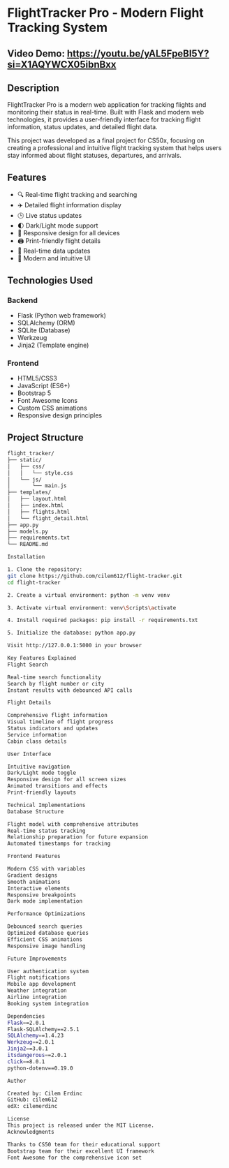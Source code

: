 # FlightTracker Pro - Modern Flight Tracking System

## Video Demo: https://youtu.be/yAL5FpeBl5Y?si=X1AQYWCX05ibnBxx

## Description
FlightTracker Pro is a modern web application for tracking flights and monitoring their status in real-time. Built with Flask and modern web technologies, it provides a user-friendly interface for tracking flight information, status updates, and detailed flight data.

This project was developed as a final project for CS50x, focusing on creating a professional and intuitive flight tracking system that helps users stay informed about flight statuses, departures, and arrivals.

## Features
- 🔍 Real-time flight tracking and searching
- ✈️ Detailed flight information display
- 🕒 Live status updates
- 🌓 Dark/Light mode support
- 📱 Responsive design for all devices
- 🖨️ Print-friendly flight details
- 🔄 Real-time data updates
- 🎨 Modern and intuitive UI

## Technologies Used
### Backend
- Flask (Python web framework)
- SQLAlchemy (ORM)
- SQLite (Database)
- Werkzeug
- Jinja2 (Template engine)

### Frontend
- HTML5/CSS3
- JavaScript (ES6+)
- Bootstrap 5
- Font Awesome Icons
- Custom CSS animations
- Responsive design principles

## Project Structure
```bash
flight_tracker/
├── static/
│   ├── css/
│   │   └── style.css
│   └── js/
│       └── main.js
├── templates/
│   ├── layout.html
│   ├── index.html
│   ├── flights.html
│   └── flight_detail.html
├── app.py
├── models.py
├── requirements.txt
└── README.md

Installation

1. Clone the repository:
git clone https://github.com/cilem612/flight-tracker.git
cd flight-tracker

2. Create a virtual environment: python -m venv venv

3. Activate virtual environment: venv\Scripts\activate

4. Install required packages: pip install -r requirements.txt

5. Initialize the database: ⁠python app.py

Visit http://127.0.0.1:5000 in your browser

Key Features Explained
Flight Search

Real-time search functionality
Search by flight number or city
Instant results with debounced API calls

Flight Details

Comprehensive flight information
Visual timeline of flight progress
Status indicators and updates
Service information
Cabin class details

User Interface

Intuitive navigation
Dark/Light mode toggle
Responsive design for all screen sizes
Animated transitions and effects
Print-friendly layouts

Technical Implementations
Database Structure

Flight model with comprehensive attributes
Real-time status tracking
Relationship preparation for future expansion
Automated timestamps for tracking

Frontend Features

Modern CSS with variables
Gradient designs
Smooth animations
Interactive elements
Responsive breakpoints
Dark mode implementation

Performance Optimizations

Debounced search queries
Optimized database queries
Efficient CSS animations
Responsive image handling

Future Improvements

User authentication system
Flight notifications
Mobile app development
Weather integration
Airline integration
Booking system integration

Dependencies
Flask==2.0.1
Flask-SQLAlchemy==2.5.1
SQLAlchemy==1.4.23
Werkzeug==2.0.1
Jinja2==3.0.1
itsdangerous==2.0.1
click==8.0.1
python-dotenv==0.19.0

Author

Created by: Cilem Erdinc
GitHub: cilem612
edX: cilemerdinc

License
This project is released under the MIT License.
Acknowledgments

Thanks to CS50 team for their educational support
Bootstrap team for their excellent UI framework
Font Awesome for the comprehensive icon set